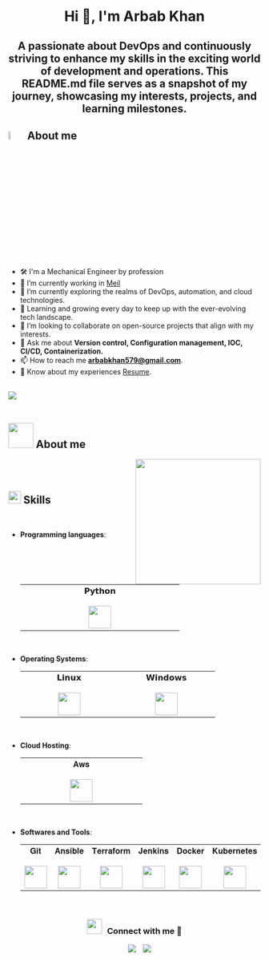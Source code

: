 <h1 align="center">Hi 👋, I'm Arbab Khan</h1>
<h2 align="center">A passionate about DevOps and continuously striving to enhance my skills in the exciting world of development and operations. This README.md file serves as a snapshot of my journey, showcasing my interests, projects, and learning milestones.</h2>

## <img src = "https://i.pinimg.com/originals/3f/7e/4e/3f7e4eff7c96e9fe4b8b4b1ff3f7bdb5.gif" width = 6.5%> About me

- 🛠️ I'm a Mechanical Engineer by profession 
- 💼 I’m currently working in [Meil](https://meil.in/)
- 🔭 I’m currently exploring the realms of DevOps, automation, and cloud technologies.
- 🌱 Learning and growing every day to keep up with the ever-evolving tech landscape.
- 👯 I’m looking to collaborate on open-source projects that align with my interests.
- 💬 Ask me about **Version control, Configuration management, IOC, CI/CD, Containerization.**
- 📫 How to reach me **arbabkhan579@gmail.com**.
- 📄 Know about my experiences [Resume](https://google.in/).
  <br><br>

<img src="https://user-images.githubusercontent.com/73097560/115834477-dbab4500-a447-11eb-908a-139a6edaec5c.gif"><br><br>

## <picture><img src = "https://github.com/7oSkaaa/7oSkaaa/blob/main/Images/about_me.gif?raw=true" width = 50px></picture> About me

<picture> <img align="right" src="https://github.com/7oSkaaa/7oSkaaa/blob/main/Images/Right_Side.gif?raw=true" width = 250px></picture>

<br><br>

## <img src="https://media2.giphy.com/media/QssGEmpkyEOhBCb7e1/giphy.gif?cid=ecf05e47a0n3gi1bfqntqmob8g9aid1oyj2wr3ds3mg700bl&rid=giphy.gif" width ="25"><b> Skills</b>
<br>

- **Programming languages**:

   <table>
   <tbody>
    <tr valign="top">
      <td width="25%" align="center">
        <span>𝗣𝘆𝘁𝗵𝗼𝗻</span><br><br>
        <img height="45px" src="https://cdn.svgporn.com/logos/python.svg">
      </td>
    </tr>
   </tbody>
   </table>

<br>   
    
- **Operating Systems**:

  <table>
   <tbody>
    <tr valign="top">
      <td width="25%" align="center">
        <span>𝗟𝗶𝗻𝘂𝘅</span><br><br>
        <img height="45px" src="https://cdn.svgporn.com/logos/linux-tux.svg">
      </td>
      <td width="25%" align="center">
        <span>𝗪𝗶𝗻𝗱𝗼𝘄𝘀</span><br><br>
        <img height="45px" src="https://cdn.svgporn.com/logos/microsoft-windows-icon.svg">
       </td>
    </tr>
   </tbody>
   </table>
  
<br>

- **Cloud Hosting**:

   <table>
   <tbody>
    <tr valign="top">
      <td width="25%" align="center">
        <span>𝐀𝐰𝐬</span><br><br>
        <img height="45px" src="https://cdn.svgporn.com/logos/aws.svg">
      </td>
    </tr>
   </tbody>
   </table>
    
<br>

- **Softwares and Tools**:

   <table>
   <tbody>
    <tr valign="top">
      <td width="25%" align="center">
        <span>𝐆𝐢𝐭</span><br><br>
        <img height="45px" src="https://cdn.svgporn.com/logos/git-icon.svg">
      </td>
      <td width="25%" align="center">
        <span>𝐀𝐧𝐬𝐢𝐛𝐥𝐞</span><br><br>
        <img height="45px" src="https://cdn.svgporn.com/logos/ansible.svg">
      </td>
      <td width="25%" align="center">
        <span>𝐓𝐞𝐫𝐫𝐚𝐟𝐨𝐫𝐦</span><br><br>
        <img height="45px" src="https://cdn.svgporn.com/logos/terraform-icon.svg">
      </td>    
       <td width="25%" align="center">
        <span>𝐉𝐞𝐧𝐤𝐢𝐧𝐬</span><br><br>
        <img height="45px" src="https://cdn.svgporn.com/logos/jenkins.svg">
      </td>        
      <td width="25%" align="center">
        <span>𝐃𝐨𝐜𝐤𝐞𝐫</span><br><br>
        <img height="45px" src="https://cdn.svgporn.com/logos/docker-icon.svg">
       </td> 
      <td width="25%" align="center">
        <span>𝐊𝐮𝐛𝐞𝐫𝐧𝐞𝐭𝐞𝐬</span><br><br>
        <img height="45px" src="https://cdn.svgporn.com/logos/kubernetes.svg">
       </td> 
    </tr>
   </tbody>
   </table>
  
<br>
<h3 align="center" > <img src="https://media.giphy.com/media/iY8CRBdQXODJSCERIr/giphy.gif" width="30" height="30" style="margin-right: 10px;">Connect with me 🤝 </h3>

<p align="center">

 <div align="center"  class="icons-social" style="margin-left: 10px;">
        <a style="margin-left: 10px;"  target="_blank" href="https://in.linkedin.com/in/arbabkhan579">
			<img src="https://img.icons8.com/doodle/40/000000/linkedin--v2.png"></a>
        <a style="margin-left: 10px;" target="_blank" href="https://github.com/iamarbabkhan">
		<img src="https://img.icons8.com/doodle/40/000000/github--v1.png"></a>
		
</p>
